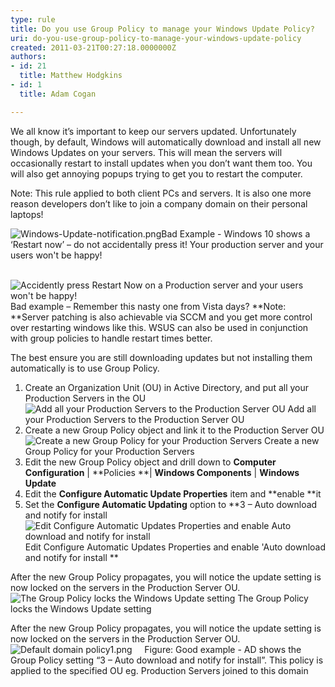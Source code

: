 ```yaml
---
type: rule
title: Do you use Group Policy to manage your Windows Update Policy?
uri: do-you-use-group-policy-to-manage-your-windows-update-policy
created: 2011-03-21T00:27:18.0000000Z
authors:
- id: 21
  title: Matthew Hodgkins
- id: 1
  title: Adam Cogan

---
```


 We all know it’s important to keep our servers updated. Unfortunately though, by default, Windows will automatically download and install all new Windows Updates on your servers. This will mean the servers will occasionally restart to install updates when you don’t want them too. You will also get annoying popups trying to get you to restart the computer. 
 
Note: This rule applied to both client PCs and servers.
It is also one more reason developers don’t like to join a company domain on their personal laptops!



![Windows-Update-notification.png](/SiteAssets/do-you-use-group-policy-to-manage-your-windows-update-policy/Windows-Update-notification.png)Bad Example - Windows 10 shows a ‘Restart now’ – do not accidentally press it! Your production server and your users won't be happy!

 ![Accidently press Restart Now on a Production server and your users won't be happy!](/PublishingImages/updates-restart.jpg) Bad example – Remember this nasty one from Vista days?
**Note: **Server patching is also achievable via SCCM and you get more control over restarting windows like this. WSUS can also be used in conjunction with group policies to handle restart times better.

The best ensure you are still downloading updates but not installing them automatically is to use Group Policy.

1. Create an Organization Unit (OU) in Active Directory, and put all your Production Servers in the OU
 ![Add all your Production Servers to the Production Server OU](/PublishingImages/updates-adou.jpg) Add all your Production Servers to the Production Server OU
2. Create a new Group Policy object and link it to the Production Server OU
 ![Create a new Group Policy for your Production Servers](/PublishingImages/updates-gpo.jpg) Create a new Group Policy for your Production Servers
3. Edit the new Group Policy object and drill down to **Computer Configuration** | **Policies **| **Windows Components** | **Windows Update**
4. Edit the **Configure Automatic Update Properties** item and **enable **it
5. Set the **Configure Automatic Updating** option to **3 – Auto download and notify for install
 ![Edit Configure Automatic Updates Properties and enable Auto download and notify for install](/PublishingImages/updates-editgp.jpg) Edit Configure Automatic Updates Properties and enable 'Auto download and notify for install **


After the new Group Policy propagates, you will notice the update setting is now locked on the servers in the Production Server OU.
 ![The Group Policy locks the Windows Update setting](/PublishingImages/updates-updatesforced.jpg) The Group Policy locks the Windows Update setting


After the new Group Policy propagates, you will notice the update setting is now locked on the servers in the Production Server OU.
 ![Default domain policy1.png](/Documents/Default%20domain%20policy1.png)     Figure: Good example - AD shows the Group Policy setting “3 – Auto download and notify for install”. This policy is applied to the specified OU eg. Production Servers joined to this domain 

